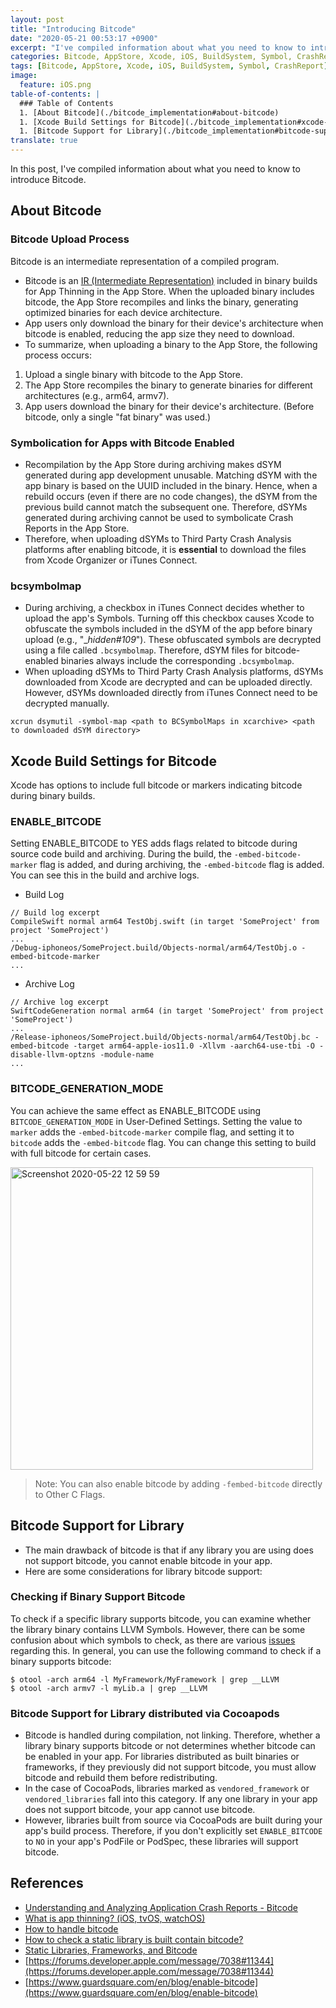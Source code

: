 ```yaml
---
layout: post
title: "Introducing Bitcode"
date: "2020-05-21 00:53:17 +0900"
excerpt: "I've compiled information about what you need to know to introduce Bitcode."
categories: Bitcode, AppStore, Xcode, iOS, BuildSystem, Symbol, CrashReport
tags: [Bitcode, AppStore, Xcode, iOS, BuildSystem, Symbol, CrashReport]
image:
  feature: iOS.png
table-of-contents: |
  ### Table of Contents
  1. [About Bitcode](./bitcode_implementation#about-bitcode)
  1. [Xcode Build Settings for Bitcode](./bitcode_implementation#xcode-build-settings-for-bitcode)
  1. [Bitcode Support for Library](./bitcode_implementation#bitcode-support-for-library)
translate: true
---
```


In this post, I've compiled information about what you need to know to introduce Bitcode.

## About Bitcode

### Bitcode Upload Process

<div class="message">
    Bitcode is an intermediate representation of a compiled program.
</div>

- Bitcode is an [IR (Intermediate Representation)](https://en.wikipedia.org/wiki/Intermediate_representation) included in binary builds for App Thinning in the App Store. When the uploaded binary includes bitcode, the App Store recompiles and links the binary, generating optimized binaries for each device architecture.
- App users only download the binary for their device's architecture when bitcode is enabled, reducing the app size they need to download.
- To summarize, when uploading a binary to the App Store, the following process occurs:

1. Upload a single binary with bitcode to the App Store.
2. The App Store recompiles the binary to generate binaries for different architectures (e.g., arm64, armv7).
3. App users download the binary for their device's architecture. (Before bitcode, only a single "fat binary" was used.)

### Symbolication for Apps with Bitcode Enabled

- Recompilation by the App Store during archiving makes dSYM generated during app development unusable. Matching dSYM with the app binary is based on the UUID included in the binary. Hence, when a rebuild occurs (even if there are no code changes), the dSYM from the previous build cannot match the subsequent one. Therefore, dSYMs generated during archiving cannot be used to symbolicate Crash Reports in the App Store.
- Therefore, when uploading dSYMs to Third Party Crash Analysis platforms after enabling bitcode, it is **essential** to download the files from Xcode Organizer or iTunes Connect.

### bcsymbolmap

- During archiving, a checkbox in iTunes Connect decides whether to upload the app's Symbols. Turning off this checkbox causes Xcode to obfuscate the symbols included in the dSYM of the app before binary upload (e.g., "__hidden#109_"). These obfuscated symbols are decrypted using a file called `.bcsymbolmap`. Therefore, dSYM files for bitcode-enabled binaries always include the corresponding `.bcsymbolmap`.
- When uploading dSYMs to Third Party Crash Analysis platforms, dSYMs downloaded from Xcode are decrypted and can be uploaded directly. However, dSYMs downloaded directly from iTunes Connect need to be decrypted manually.

```shell
xcrun dsymutil -symbol-map <path to BCSymbolMaps in xcarchive> <path to downloaded dSYM directory>
```

## Xcode Build Settings for Bitcode

Xcode has options to include full bitcode or markers indicating bitcode during binary builds.

### ENABLE_BITCODE

Setting ENABLE_BITCODE to YES adds flags related to bitcode during source code build and archiving. During the build, the `-embed-bitcode-marker` flag is added, and during archiving, the `-embed-bitcode` flag is added. You can see this in the build and archive logs.

- Build Log

```
// Build log excerpt
CompileSwift normal arm64 TestObj.swift (in target 'SomeProject' from project 'SomeProject')
...
/Debug-iphoneos/SomeProject.build/Objects-normal/arm64/TestObj.o -embed-bitcode-marker 
...
```

- Archive Log

```
// Archive log excerpt
SwiftCodeGeneration normal arm64 (in target 'SomeProject' from project 'SomeProject')
...
/Release-iphoneos/SomeProject.build/Objects-normal/arm64/TestObj.bc -embed-bitcode -target arm64-apple-ios11.0 -Xllvm -aarch64-use-tbi -O -disable-llvm-optzns -module-name
...
```

### BITCODE_GENERATION_MODE

You can achieve the same effect as ENABLE_BITCODE using `BITCODE_GENERATION_MODE` in User-Defined Settings. Setting the value to `marker` adds the `-embed-bitcode-marker` compile flag, and setting it to `bitcode` adds the `-embed-bitcode` flag. You can change this setting to build with full bitcode for certain cases.

<img width="484" alt="Screenshot 2020-05-22 12 59 59" src="https://user-images.githubusercontent.com/13018877/82578788-d73b3400-9bc7-11ea-9ff4-953814cbead4.png">

> Note: You can also enable bitcode by adding `-fembed-bitcode` directly to Other C Flags.

## Bitcode Support for Library

- The main drawback of bitcode is that if any library you are using does not support bitcode, you cannot enable bitcode in your app.
- Here are some considerations for library bitcode support:

### Checking if Binary Support Bitcode

To check if a specific library supports bitcode, you can examine whether the library binary contains LLVM Symbols. However, there can be some confusion about which symbols to check, as there are various [issues](https://stackoverflow.com/a/33105733/5130783) regarding this. In general, you can use the following command to check if a binary supports bitcode:

```shell
$ otool -arch arm64 -l MyFramework/MyFramework | grep __LLVM
$ otool -arch armv7 -l myLib.a | grep __LLVM
```

### Bitcode Support for Library distributed via Cocoapods

- Bitcode is handled during compilation, not linking. Therefore, whether a library binary supports bitcode or not determines whether bitcode can be enabled in your app. For libraries distributed as built binaries or frameworks, if they previously did not support bitcode, you must allow bitcode and rebuild them before redistributing.
- In the case of CocoaPods, libraries marked as `vendored_framework` or `vendored_libraries` fall into this category. If any one library in your app does not support bitcode, your app cannot use bitcode.
- However, libraries built from source via CocoaPods are built during your app's build process. Therefore, if you don't explicitly set `ENABLE_BITCODE` to `NO` in your app's PodFile or PodSpec, these libraries will support bitcode.

## References

- [Understanding and Analyzing Application Crash Reports - Bitcode](https://developer.apple.com/library/archive/technotes/tn2151/_index.html#//apple_ref/doc/uid/DTS40008184-CH1-SYMBOLICATION-BITCODE)
- [What is app thinning? (iOS, tvOS, watchOS)](https://help.apple.com/xcode/mac/11.0/index.html?localePath=en.lproj#/devbbdc5ce4f)
- [How to handle bitcode](https://www.slideshare.net/syoikeda/how-to-handle-bitcode)
- [How to check a static library is built contain bitcode?](https://stackoverflow.com/questions/32755775/how-to-check-a-static-library-is-built-contain-bitcode)
- [Static Libraries, Frameworks, and Bitcode](https://medium.com/@heitorburger/static-libraries-frameworks-and-bitcode-6d8f784478a9)
- [https://forums.developer.apple.com/message/7038#11344](https://forums.developer.apple.com/message/7038#11344)
- [https://www.guardsquare.com/en/blog/enable-bitcode](https://www.guardsquare.com/en/blog/enable-bitcode)